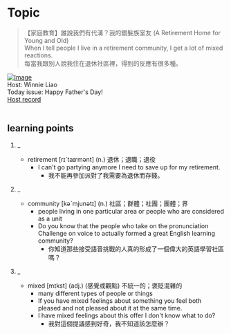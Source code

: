 # Topic

> 【家庭教育】誰說我們有代溝？我的銀髮族室友 (A Retirement Home for Young and Old) <br>
> When I tell people I live in a retirement community, I get a lot of mixed reactions. <br>
> 每當我跟別人說我住在退休社區裡，得到的反應有很多種。 <br>

[![Image](https://cdn.voicetube.com/assets/thumbnails/Y56zLb4NgSU.jpg)](https://www.youtube.com/embed/Y56zLb4NgSU?rel=0&showinfo=0&cc_load_policy=0&controls=1&autoplay=1&iv_load_policy=3&playsinline=1&wmode=transparent&start=30&end=36&enablejsapi=1&origin=https://tw.voicetube.com&widgetid=1)<br>
Host: Winnie Liao
<br>Today issue: Happy Father's Day!
<br>
[Host record](https://cdn.voicetube.com/tmp/everyday_records/callmeboss901/3326.mp3)
<br><br>
## learning points
1. _
	* retirement [rɪˋtaɪrmənt] (n.) 退休；退職；退役
		- I can't go partying anymore I need to save up for my retirement.
			+ 我不能再參加派對了我需要為退休而存錢。

2. _
	* community [kəˋmjunətɪ] (n.) 社區；群體；社團；團體；界
		- people living in one particular area or people who are considered as a unit
		- Do you know that the people who take on the pronunciation Challenge on voice to actually formed a great English learning community?
			+ 你知道那些接受語音挑戰的人真的形成了一個偉大的英語學習社區嗎？

3. _
	* mixed [mɪkst] (adj.) (感覺或觀點) 不統一的；褒貶混雜的
		- many different types of people or things
		- If you have mixed feelings about something you feel both pleased and not pleased about it at the same time.
		- I have mixed feelings about this offer I don't know what to do?
			+ 我對這個提議感到好奇，我不知道該怎麼辦？
